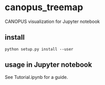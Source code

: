 # canopus_treemap
CANOPUS visualization for Jupyter notebook

## install

```
python setup.py install --user
```

## usage in Jupyter notebook

See Tutorial.ipynb for a guide.